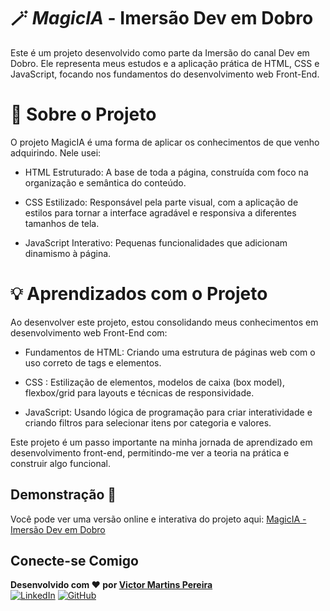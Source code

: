 # 🪄 *MagicIA* - Imersão Dev em Dobro

Este é um projeto desenvolvido como parte da Imersão do canal Dev em Dobro. Ele representa meus estudos e a aplicação prática de HTML, CSS e JavaScript, focando nos fundamentos do desenvolvimento web Front-End.

# 🚀 Sobre o Projeto

O projeto MagicIA é uma forma de aplicar os conhecimentos de que venho adquirindo. Nele usei:

 * HTML Estruturado: A base de toda a página, construída com foco na organização e semântica do conteúdo.
   
 * CSS Estilizado: Responsável pela parte visual, com a aplicação de estilos para tornar a interface agradável e responsiva a diferentes tamanhos de tela. 
   
 * JavaScript Interativo: Pequenas funcionalidades que adicionam dinamismo à página. 
   
# 💡 Aprendizados com o Projeto
Ao desenvolver este projeto, estou consolidando meus conhecimentos em desenvolvimento web Front-End com:

 * Fundamentos de HTML: Criando uma estrutura de páginas web com o uso correto de tags e elementos.
   
 * CSS : Estilização de elementos, modelos de caixa (box model), flexbox/grid para layouts e técnicas de responsividade.
   
 * JavaScript: Usando lógica de programação para criar interatividade e criando filtros para selecionar itens por categoria e valores.
   
Este projeto é um passo importante na minha jornada de aprendizado em desenvolvimento front-end, permitindo-me ver a teoria na prática e construir algo funcional.

## Demonstração 🚀

Você pode ver uma versão online e interativa do projeto aqui: [MagicIA - Imersão Dev em Dobro](https://victor-martins-pereira.github.io/MagicIA-DevEmDobro/)

## Conecte-se Comigo

**Desenvolvido com ❤️ por [Victor Martins Pereira](https://www.instagram.com/victor_martins.p/)**  
[![LinkedIn](https://img.shields.io/badge/LinkedIn-0077B5?style=for-the-badge&logo=linkedin&logoColor=white)](www.linkedin.com/in/victor-martins-pereira-dev) [![GitHub](https://img.shields.io/badge/GitHub-100000?style=for-the-badge&logo=github&logoColor=white)](https://github.com/Victor-Martins-Pereira)
 
